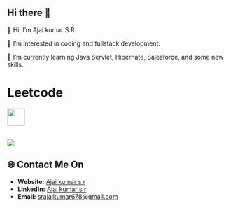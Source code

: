 ## Hi there 👋

<p>👋 Hi, I’m Ajai kumar S R.</p>
<p>👀 I’m interested in coding and fullstack development.</p>
<p>🌱 I’m currently learning Java Servlet, Hibernate, Salesforce, and some new skills.</p>

# Leetcode


<img src="https://assets.leetcode.com/static_assets/marketing/2024-50.gif" width="40px"></img>

<br>
<a href="https://leetcode.com/ananth_s12704">
    <img src="https://leetcard.jacoblin.cool/Ajai_11?theme=light&font=Alike&ext=heatmap"></img>
<a>


  
## 🌐 Contact Me On

- **Website:** [Ajai kumar s r](https://ajaikumar-11.netlify.app/)
- **LinkedIn:** [Ajai kumar s r](https://www.linkedin.com/in/s-r-ajai-kumar-a61678248/)
- **Email:** <a href="mailto:srajaikumar678@gmail.com">srajaikumar678@gmail.com</a>
